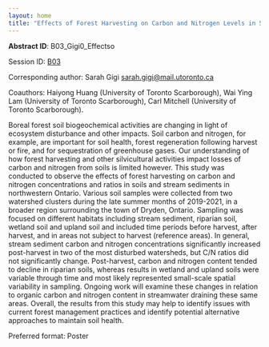 ```yaml
---
layout: home
title: "Effects of Forest Harvesting on Carbon and Nitrogen Levels in Soils and Stream Sediments in Northwestern Ontario"
---
```



**Abstract ID**: B03_Gigi0_Effectso

Session ID: [B03](.)

Corresponding author: Sarah Gigi <a href="mailto:sarah.gigi@mail.utoronto.ca">sarah.gigi@mail.utoronto.ca</a>

Coauthors: Haiyong Huang (University of Toronto Scarborough), Wai Ying Lam (University of Toronto Scarborough), Carl Mitchell (University of Toronto Scarborough). 

Boreal forest soil biogeochemical activities are changing in light of ecosystem disturbance and other impacts. Soil carbon and nitrogen, for example, are important for soil health, forest regeneration following harvest or fire, and for sequestration of greenhouse gases. Our understanding of how forest harvesting and other silvicultural activities impact losses of carbon and nitrogen from soils is limited however. This study was conducted to observe the effects of forest harvesting on carbon and nitrogen concentrations and ratios in soils and stream sediments in northwestern Ontario. Various soil samples were collected from two watershed clusters during the late summer months of 2019-2021, in a broader region surrounding the town of Dryden, Ontario. Sampling was focused on different habitats including stream sediment, riparian soil, wetland soil and upland soil and included time periods before harvest, after harvest, and in areas not subject to harvest (reference areas). In general, stream sediment carbon and nitrogen concentrations significantly increased post-harvest in two of the most disturbed watersheds, but C/N ratios did not significantly change. Post-harvest, carbon and nitrogen content tended to decline in riparian soils, whereas results in wetland and upland soils were variable through time and most likely represented small-scale spatial variability in sampling. Ongoing work will examine these changes in relation to organic carbon and nitrogen content in streamwater draining these same areas. Overall, the results from this study may help to identify issues with current forest management practices and identify potential alternative approaches to maintain soil health.

Preferred format: Poster
